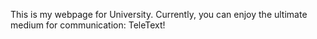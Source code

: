 This is my webpage for University.
Currently, you can enjoy the ultimate medium for communication: TeleText!
